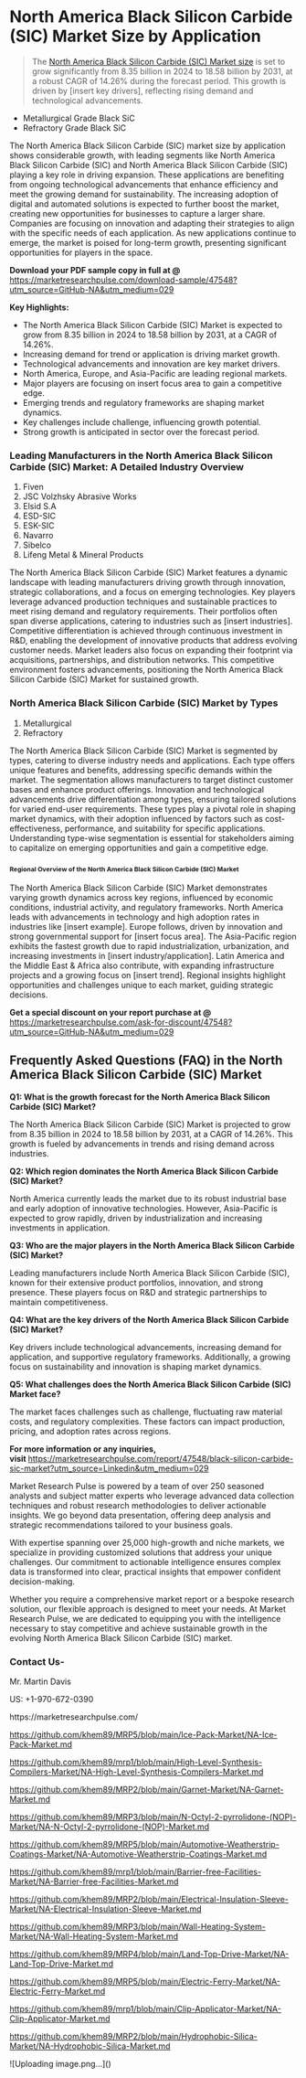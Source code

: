 <h1>North America Black Silicon Carbide (SIC) Market&nbsp;Size by Application</h1><blockquote><p>The <a href="https://marketresearchpulse.com/download-sample/47548?utm_source=GitHub-NA&amp;utm_medium=029">North America Black Silicon Carbide (SIC) Market size</a> is set to grow significantly from 8.35 billion in 2024 to 18.58 billion by 2031, at a robust CAGR of 14.26% during the forecast period. This growth is driven by [insert key drivers], reflecting rising demand and technological advancements.</p></blockquote><ul><li>Metallurgical Grade Black SiC<li> Refractory Grade Black SiC</li></ul><p>The North America Black Silicon Carbide (SIC) market size by application shows considerable growth, with leading segments like North America Black Silicon Carbide (SIC) and North America Black Silicon Carbide (SIC) playing a key role in driving expansion. These applications are benefiting from ongoing technological advancements that enhance efficiency and meet the growing demand for sustainability. The increasing adoption of digital and automated solutions is expected to further boost the market, creating new opportunities for businesses to capture a larger share. Companies are focusing on innovation and adapting their strategies to align with the specific needs of each application. As new applications continue to emerge, the market is poised for long-term growth, presenting significant opportunities for players in the space.</p><p><strong>Download your PDF sample copy in full at @ </strong><a href="https://marketresearchpulse.com/download-sample/47548?utm_source=GitHub-NA&amp;utm_medium=029">https://marketresearchpulse.com/download-sample/47548?utm_source=GitHub-NA&amp;utm_medium=029</a></p><p><strong>Key Highlights: </strong></p><ul><li>The North America Black Silicon Carbide (SIC) Market is expected to grow from 8.35 billion in 2024 to 18.58 billion by 2031, at a CAGR of 14.26%.</li><li>Increasing demand for trend or application is driving market growth.</li><li>Technological advancements and innovation are key market drivers.</li><li>North America, Europe, and Asia-Pacific are leading regional markets.</li><li>Major players are focusing on insert focus area to gain a competitive edge.</li><li>Emerging trends and regulatory frameworks are shaping market dynamics.</li><li>Key challenges include challenge, influencing growth potential.</li><li>Strong growth is anticipated in sector over the forecast period.</li></ul><h3>Leading Manufacturers in the North America Black Silicon Carbide (SIC) Market: A Detailed Industry Overview</h3><ol><li>Fiven</li><li>JSC Volzhsky Abrasive Works</li><li>Elsid S.A</li><li>ESD-SIC</li><li>ESK-SIC</li><li>Navarro</li><li>Sibelco</li><li>Lifeng Metal & Mineral Products</li></ol><div class="flex max-w-full flex-col flex-grow"><div class="min-h-8 text-message flex w-full flex-col items-end gap-2 whitespace-normal break-words [.text-message+&amp;]:mt-5" dir="auto" data-message-author-role="assistant" data-message-id="fd8432e4-4910-450d-b182-61b7bfb0a01f" data-message-model-slug="gpt-4o"><div class="flex w-full flex-col gap-1 empty:hidden first:pt-[3px]"><div class="markdown prose w-full break-words dark:prose-invert light"><p>The North America Black Silicon Carbide (SIC) Market features a dynamic landscape with leading manufacturers driving growth through innovation, strategic collaborations, and a focus on emerging technologies. Key players leverage advanced production techniques and sustainable practices to meet rising demand and regulatory requirements. Their portfolios often span diverse applications, catering to industries such as [insert industries]. Competitive differentiation is achieved through continuous investment in R&amp;D, enabling the development of innovative products that address evolving customer needs. Market leaders also focus on expanding their footprint via acquisitions, partnerships, and distribution networks. This competitive environment fosters advancements, positioning the North America Black Silicon Carbide (SIC) Market for sustained growth.</p></div></div></div></div><h3>North America Black Silicon Carbide (SIC) Market by Types</h3><ol><li>Metallurgical<li> Refractory</li></ol><div class="flex max-w-full flex-col flex-grow"><div class="min-h-8 text-message flex w-full flex-col items-end gap-2 whitespace-normal break-words [.text-message+&amp;]:mt-5" dir="auto" data-message-author-role="assistant" data-message-id="084470be-0bb7-4664-bddf-5156b4f41249" data-message-model-slug="gpt-4o-mini"><div class="flex w-full flex-col gap-1 empty:hidden first:pt-[3px]"><div class="markdown prose w-full break-words dark:prose-invert light"><p>The North America Black Silicon Carbide (SIC) Market is segmented by types, catering to diverse industry needs and applications. Each type offers unique features and benefits, addressing specific demands within the market. The segmentation allows manufacturers to target distinct customer bases and enhance product offerings. Innovation and technological advancements drive differentiation among types, ensuring tailored solutions for varied end-user requirements. These types play a pivotal role in shaping market dynamics, with their adoption influenced by factors such as cost-effectiveness, performance, and suitability for specific applications. Understanding type-wise segmentation is essential for stakeholders aiming to capitalize on emerging opportunities and gain a competitive edge.</p></div></div></div></div><h3><span style="font-size: 11px;">Regional Overview of the North America Black Silicon Carbide (SIC) Market</span></h3><div class="flex max-w-full flex-col flex-grow"><div class="min-h-8 text-message flex w-full flex-col items-end gap-2 whitespace-normal break-words [.text-message+&amp;]:mt-5" dir="auto" data-message-author-role="assistant" data-message-id="e9038762-ce64-4e30-91c9-9bd413514231" data-message-model-slug="gpt-4o-mini"><div class="flex w-full flex-col gap-1 empty:hidden first:pt-[3px]"><div class="markdown prose w-full break-words dark:prose-invert light"><p>The North America Black Silicon Carbide (SIC) Market demonstrates varying growth dynamics across key regions, influenced by economic conditions, industrial activity, and regulatory frameworks. North America leads with advancements in technology and high adoption rates in industries like [insert example]. Europe follows, driven by innovation and strong governmental support for [insert focus area]. The Asia-Pacific region exhibits the fastest growth due to rapid industrialization, urbanization, and increasing investments in [insert industry/application]. Latin America and the Middle East &amp; Africa also contribute, with expanding infrastructure projects and a growing focus on [insert trend]. Regional insights highlight opportunities and challenges unique to each market, guiding strategic decisions.</p></div></div></div></div><p><strong>Get a special discount on your report purchase at @ </strong><a href="https://marketresearchpulse.com/ask-for-discount/47548?utm_source=GitHub-NA&amp;utm_medium=029">https://marketresearchpulse.com/ask-for-discount/47548?utm_source=GitHub-NA&amp;utm_medium=029</a></p><h2>Frequently Asked Questions (FAQ) in the North America Black Silicon Carbide (SIC) Market</h2><p><strong>Q1: What is the growth forecast for the North America Black Silicon Carbide (SIC) Market?</strong></p><p>The North America Black Silicon Carbide (SIC) Market is projected to grow from 8.35 billion in 2024 to 18.58 billion by 2031, at a CAGR of 14.26%. This growth is fueled by advancements in trends and rising demand across industries.</p><p><strong>Q2: Which region dominates the North America Black Silicon Carbide (SIC) Market?</strong></p><p>North America currently leads the market due to its robust industrial base and early adoption of innovative technologies. However, Asia-Pacific is expected to grow rapidly, driven by industrialization and increasing investments in application.</p><p><strong>Q3: Who are the major players in the North America Black Silicon Carbide (SIC) Market?</strong></p><p>Leading manufacturers include North America Black Silicon Carbide (SIC), known for their extensive product portfolios, innovation, and strong presence. These players focus on R&amp;D and strategic partnerships to maintain competitiveness.</p><p><strong>Q4: What are the key drivers of the North America Black Silicon Carbide (SIC) Market?</strong></p><p>Key drivers include technological advancements, increasing demand for application, and supportive regulatory frameworks. Additionally, a growing focus on sustainability and innovation is shaping market dynamics.</p><p><strong>Q5: What challenges does the North America Black Silicon Carbide (SIC) Market face?</strong></p><p>The market faces challenges such as challenge, fluctuating raw material costs, and regulatory complexities. These factors can impact production, pricing, and adoption rates across regions.</p><p><strong>For more information or any inquiries, visit&nbsp;</strong><a href="https://marketresearchpulse.com/report/47548/black-silicon-carbide-sic-market?utm_source=Linkedin&utm_medium=029">https://marketresearchpulse.com/report/47548/black-silicon-carbide-sic-market?utm_source=Linkedin&utm_medium=029</a></p><p>Market Research Pulse is powered by a team of over 250 seasoned analysts and subject matter experts who leverage advanced data collection techniques and robust research methodologies to deliver actionable insights. We go beyond data presentation, offering deep analysis and strategic recommendations tailored to your business goals.</p><p>With expertise spanning over 25,000 high-growth and niche markets, we specialize in providing customized solutions that address your unique challenges. Our commitment to actionable intelligence ensures complex data is transformed into clear, practical insights that empower confident decision-making.</p><p>Whether you require a comprehensive market report or a bespoke research solution, our flexible approach is designed to meet your needs. At Market Research Pulse, we are dedicated to equipping you with the intelligence necessary to stay competitive and achieve sustainable growth in the evolving North America Black Silicon Carbide (SIC) market.</p><h3><strong>Contact Us-</strong></h3><p>Mr. Martin Davis</p><p>US: +1-970-672-0390</p><p>https://marketresearchpulse.com/</p><p><a href="https://github.com/khem89/MRP5/blob/main/Ice-Pack-Market/NA-Ice-Pack-Market.md">https://github.com/khem89/MRP5/blob/main/Ice-Pack-Market/NA-Ice-Pack-Market.md</a></p><p><a href="https://github.com/khem89/mrp1/blob/main/High-Level-Synthesis-Compilers-Market/NA-High-Level-Synthesis-Compilers-Market.md">https://github.com/khem89/mrp1/blob/main/High-Level-Synthesis-Compilers-Market/NA-High-Level-Synthesis-Compilers-Market.md</a></p><p><a href="https://github.com/khem89/MRP2/blob/main/Garnet-Market/NA-Garnet-Market.md">https://github.com/khem89/MRP2/blob/main/Garnet-Market/NA-Garnet-Market.md</a></p><p><a href="https://github.com/khem89/MRP3/blob/main/N-Octyl-2-pyrrolidone-(NOP)-Market/NA-N-Octyl-2-pyrrolidone-(NOP)-Market.md">https://github.com/khem89/MRP3/blob/main/N-Octyl-2-pyrrolidone-(NOP)-Market/NA-N-Octyl-2-pyrrolidone-(NOP)-Market.md</a></p><p><a href="https://github.com/khem89/MRP5/blob/main/Automotive-Weatherstrip-Coatings-Market/NA-Automotive-Weatherstrip-Coatings-Market.md">https://github.com/khem89/MRP5/blob/main/Automotive-Weatherstrip-Coatings-Market/NA-Automotive-Weatherstrip-Coatings-Market.md</a></p><p><a href="https://github.com/khem89/mrp1/blob/main/Barrier-free-Facilities-Market/NA-Barrier-free-Facilities-Market.md">https://github.com/khem89/mrp1/blob/main/Barrier-free-Facilities-Market/NA-Barrier-free-Facilities-Market.md</a></p><p><a href="https://github.com/khem89/MRP2/blob/main/Electrical-Insulation-Sleeve-Market/NA-Electrical-Insulation-Sleeve-Market.md">https://github.com/khem89/MRP2/blob/main/Electrical-Insulation-Sleeve-Market/NA-Electrical-Insulation-Sleeve-Market.md</a></p><p><a href="https://github.com/khem89/MRP3/blob/main/Wall-Heating-System-Market/NA-Wall-Heating-System-Market.md">https://github.com/khem89/MRP3/blob/main/Wall-Heating-System-Market/NA-Wall-Heating-System-Market.md</a></p><p><a href="https://github.com/khem89/MRP4/blob/main/Land-Top-Drive-Market/NA-Land-Top-Drive-Market.md">https://github.com/khem89/MRP4/blob/main/Land-Top-Drive-Market/NA-Land-Top-Drive-Market.md</a></p><p><a href="https://github.com/khem89/MRP5/blob/main/Electric-Ferry-Market/NA-Electric-Ferry-Market.md">https://github.com/khem89/MRP5/blob/main/Electric-Ferry-Market/NA-Electric-Ferry-Market.md</a></p><p><a href="https://github.com/khem89/mrp1/blob/main/Clip-Applicator-Market/NA-Clip-Applicator-Market.md">https://github.com/khem89/mrp1/blob/main/Clip-Applicator-Market/NA-Clip-Applicator-Market.md</a></p><p><a href="https://github.com/khem89/MRP2/blob/main/Hydrophobic-Silica-Market/NA-Hydrophobic-Silica-Market.md">https://github.com/khem89/MRP2/blob/main/Hydrophobic-Silica-Market/NA-Hydrophobic-Silica-Market.md</a></p>
![Uploading image.png…]()
